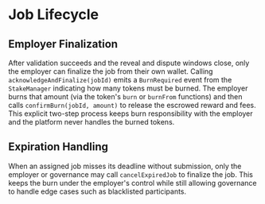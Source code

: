 # Job Lifecycle

## Employer Finalization

After validation succeeds and the reveal and dispute windows close, only the employer can finalize the job from their own wallet. Calling `acknowledgeAndFinalize(jobId)` emits a `BurnRequired` event from the `StakeManager` indicating how many tokens must be burned. The employer burns that amount (via the token's `burn` or `burnFrom` functions) and then calls `confirmBurn(jobId, amount)` to release the escrowed reward and fees. This explicit two-step process keeps burn responsibility with the employer and the platform never handles the burned tokens.

## Expiration Handling

When an assigned job misses its deadline without submission, only the employer or governance may call `cancelExpiredJob` to finalize the job. This keeps the burn under the employer's control while still allowing governance to handle edge cases such as blacklisted participants.

